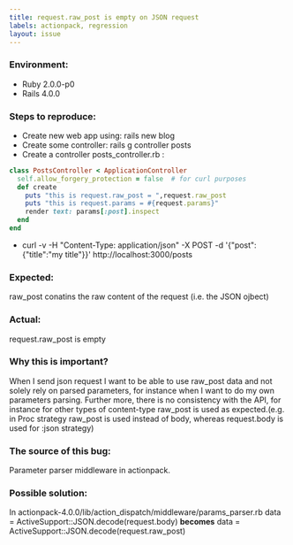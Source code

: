 ```yaml
---
title: request.raw_post is empty on JSON request
labels: actionpack, regression
layout: issue
---
```


### Environment:
- Ruby 2.0.0-p0
- Rails 4.0.0
### Steps to reproduce:
- Create new web app using: rails new blog
- Create some controller: rails g controller posts
- Create a controller posts_controller.rb : 

``` ruby
class PostsController < ApplicationController
  self.allow_forgery_protection = false  # for curl purposes
  def create
    puts "this is request.raw_post = ",request.raw_post
    puts "this is request.params = #{request.params}"
    render text: params[:post].inspect
  end
end
```
- curl -v -H "Content-Type: application/json" -X POST -d '{"post":{"title":"my title"}}' http://localhost:3000/posts
### Expected:

raw_post conatins the raw content of the request (i.e. the JSON ojbect)
### Actual:

request.raw_post is empty
### Why this is important?

When I send json request I want to be able to use raw_post data and not solely rely on parsed parameters, for instance when I want to do my own parameters parsing. Further more, there is no consistency with the API, for instance for other types of content-type raw_post is used as expected.(e.g. in Proc strategy raw_post is used instead of body, whereas request.body is used for :json strategy)
### The source of this bug:

Parameter parser middleware in actionpack.
### Possible solution:

In actionpack-4.0.0/lib/action_dispatch/middleware/params_parser.rb 
data = ActiveSupport::JSON.decode(request.body) **becomes** 
data = ActiveSupport::JSON.decode(request.raw_post)

